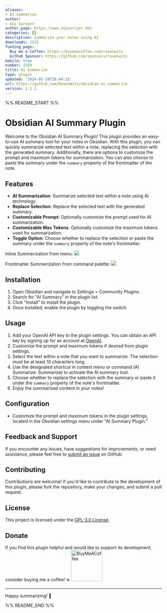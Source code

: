 ```yaml
---
aliases:
- AI Summarize
author:
- Alp Sariyer
author_page: https://www.alpsariyer.dev
categories: []
description: Summarize your notes using AI
downloads: 1215
funding_page:
  Buy me a Coffee: https://buymeacoffee.com/ravenwits
  Github Sponsor: https://github.com/sponsors/ravenwits
mobile: true
number: 1559
title: AI Summarize
type: plugin
updated: '2024-05-18T18:44:32'
url: https://github.com/RavenWits/obsidian-ai-summarize
version: 1.1.1
---
```


%% README_START %%

# Obsidian AI Summary Plugin

Welcome to the Obsidian AI Summary Plugin! This plugin provides an easy-to-use AI summary tool for your notes in Obsidian. With this plugin, you can quickly summarize selected text within a note, replacing the selection with the generated summary. Additionally, there are options to customize the prompt and maximum tokens for summarization. You can also choose to paste the summary under the `summary` property of the frontmatter of the note.


## Features

- **AI Summarization**: Summarize selected text within a note using AI technology.
- **Replace Selection**: Replace the selected text with the generated summary.
- **Customizable Prompt**: Optionally customize the prompt used for AI summarization.
- **Customizable Max Tokens**: Optionally customize the maximum tokens used for summarization.
- **Toggle Option**: Choose whether to replace the selection or paste the summary under the `summary` property of the note's frontmatter.


Inline Summerization from menu:
![](https://github.com/RavenWits/obsidian-ai-summerize/blob/main/gifs/Inline_Summerize.gif)

Frontmatter Summerization from command palette:
![](https://github.com/RavenWits/obsidian-ai-summerize/blob/main/gifs/Frontmatter_Summarize.gif)

## Installation

1. Open Obsidian and navigate to Settings > Community Plugins.
2. Search for "AI Summary" in the plugin list.
3. Click "Install" to install the plugin.
4. Once installed, enable the plugin by toggling the switch.

## Usage

1. Add your OpenAI API key to the plugin settings. You can obtain an API key by signing up for an account at [OpenAI](https://platform.openai.com/signup).
2. Customize the prompt and maximum tokens if desired from plugin settings.
3. Select the text within a note that you want to summarize. The selection must be at least 10 characters long.
4. Use the designated shortcut in context menu or command (AI Summarize: Summarize) to activate the AI summary tool.
5. Choose whether to replace the selection with the summary or paste it under the `summary` property of the note's frontmatter.
6. Enjoy the summarized content in your notes!

## Configuration

- Customize the prompt and maximum tokens in the plugin settings, located in the Obsidian settings menu under "AI Summary Plugin."

## Feedback and Support

If you encounter any issues, have suggestions for improvements, or need assistance, please feel free to [submit an issue](https://github.com/your-username/obsidian-ai-summary-plugin/issues) on GitHub.

## Contributing

Contributions are welcome! If you'd like to contribute to the development of this plugin, please fork the repository, make your changes, and submit a pull request.

## License

This project is licensed under the [GPL-3.0 License](LICENSE).

## Donate

If you find this plugin helpful and would like to support its development, consider buying me a coffee! ☕️
[<img src="https://cdn.buymeacoffee.com/buttons/v2/default-yellow.png" alt="BuyMeACoffee" width="100">](https://www.buymeacoffee.com/ravenwits)

---

Happy summarizing! 🚀


%% README_END %%
